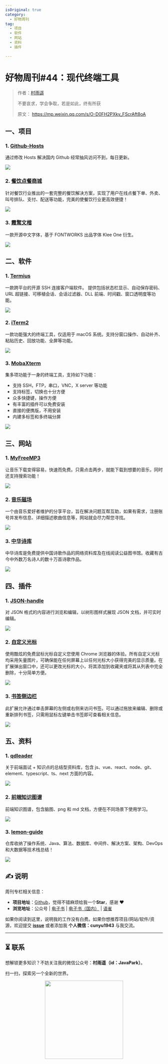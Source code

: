 ```yaml
---
isOriginal: true
category:
  - 好物周刊
tag:
  - 项目
  - 软件
  - 网站
  - 资料
  - 插件

---
```


# 好物周刊#44：现代终端工具

> 作者：[村雨遥](https://github.com/cunyu1943)
> 
> 不要哀求，学会争取，若是如此，终有所获
> 
> 原文：
https://mp.weixin.qq.com/s/O-D0FH2PXkv_FScrAft8oA



## 一、项目

### 1. [Github-Hosts](https://github.com/maxiaof/github-hosts)

通过修改 Hosts 解决国内 Github 经常抽风访问不到，每日更新。

![](assets/0210-0216/1705710149057.webp)

### 2. [餐饮点餐商城](https://github.com/woniudiancang/bee)

针对餐饮行业推出的一套完整的餐饮解决方案，实现了用户在线点餐下单、外卖、叫号排队、支付、配送等功能，完美的使餐饮行业更高效便捷！

![](assets/0210-0216/1705710336079.webp)

### 3. [霞鹜文楷](https://github.com/lxgw/LxgwWenKai)

一款开源中文字体，基于 FONTWORKS 出品字体 Klee One 衍生。

![](assets/0210-0216/1705710528783.webp)

## 二、软件

### 1. [Termius](https://termius.com/)

一款跨平台的开源 SSH 连接客户端软件。 提供包括状态栏显示、自动保存密码、URL 超链接、可移植会话、会话过滤器、DLL 前端、时间戳、窗口透明度等功能。

![](assets/0210-0216/image-20240108082005617.webp)

### 2. [iTerm2](https://iterm2.com/)

一款功能强大的终端工具，仅适用于 macOS 系统。支持分窗口操作、自动补齐、粘贴历史、回放功能、全屏等功能。

![](assets/0210-0216/1704780768136.webp)

### 3. [MobaXterm](https://mobaxterm.mobatek.net/)

集多项功能于一身的终端工具，支持如下功能：

- 支持 SSH，FTP，串口，VNC，X server 等功能
- 支持标签，切换也十分方便
- 众多快捷键，操作方便
- 有丰富的插件可以免费安装
- 直接的便携版，不用安装
- 内建多标签和多终端分屏

![](assets/0210-0216/1704780701979.webp)

## 三、网站

### 1. [MyFreeMP3](https://tool.liumingye.cn/music/)

让音乐下载变得容易，快速而免费。只需点击两步，就能下载到想要的音乐，同时还支持搜索功能！

![](assets/0210-0216/1705493256306.webp)

### 2. [音乐磁场](https://www.hifini.com/)

一个由音乐爱好者维护的分享平台，旨在解决问题互帮互助，如果有需求，注册账号并发布信息、详细描述歌曲信息等，网站就会尽力帮您寻找。

![](assets/0210-0216/1705493410248.webp)

### 3. [中华诗库](http://www.shiku.org/)

中华诗库是免费提供中国诗歌作品的网络资料库及在线阅读公益图书馆。收藏有古今中外数万名诗人的数十万首诗歌作品。

![](assets/0210-0216/1705493553068.webp)


## 四、插件

### 1. [JSON-handle](https://chromewebstore.google.com/detail/json-handle/iahnhfdhidomcpggpaimmmahffihkfnj)

对 JSON 格式的内容进行浏览和编辑，以树形图样式展现 JSON 文档，并可实时编辑。

![](assets/0210-0216/1705730536622.webp)

### 2. [自定义光标](https://chromewebstore.google.com/detail/自定義光標/anflghppebdhjipndogapfagemgnlblh)

使用酷炫的免费鼠标光标自定义您使用 Chrome 浏览器的体验。所有自定义光标均采用矢量图片，可确保能在任何屏幕上以任何光标大小获得完美的显示质量。在扩展弹出窗口中，还可以更改光标的大小，将其添加到收藏夹或将其从列表中完全删除，十分简单方便。

![](assets/0210-0216/1705730722675.webp)

### 3. [书签侧边栏](https://chromewebstore.google.com/detail/书签侧边栏/jdbnofccmhefkmjbkkdkfiicjkgofkdh)

此扩展允许通过单击屏幕的左侧或右侧来访问书签。可以通过拖放来编辑、删除或重新排列书签，只需用鼠标左键单击书签即可查看相关信息。

![](assets/0210-0216/1705730973475.webp)

## 五、资料

### 1. [qdleader](https://github.com/qdleader/qdleader)

关于前端面试 + 知识点的总结型资料库，包含 js、vue、react、node、git、element、typescript、ts、next 方面的内容。

![](assets/0210-0216/1705709724563.webp)

### 2. [前端知识图谱](https://github.com/jishupang/web_atlas)

前端知识图谱，包含脑图、png 和 md 文档，方便在不同场景下使用学习。

![](assets/0210-0216/1705711011696.webp)

### 3. [lemon-guide](https://gitee.com/yu120/lemon-guide)

仓库收纳了操作系统、Java、算法、数据库、中间件、解决方案、架构、DevOps 和大数据等技术栈总结！

![](assets/0210-0216/1705711329245.webp)

## ✍️ 说明

周刊专栏相关信息：

- **项目地址**：[Github](https://github.com/cunyu1943/weekly)，觉得不错麻烦给我一个**Star**，感谢 ❤️
- **浏览地址**：公众号 | [电子书](https://cunyu1943.github.io/) | [电子书（国内）](https://cunyu1943.gitee.io/) | [语雀](https://yuque.com/cunyu1943)

如果你阅读到这里，说明我的工作没有白费。如果你想推荐项目/网站/软件/资源，欢迎提交 **[issue](https://github.com/cunyu1943/JavaPark/issues)** 或者添加我 **个人微信：cunyu1943** 与我交流。

---

## ⏳ 联系

想解锁更多知识？不妨关注我的微信公众号：**村雨遥（id：JavaPark）**。

扫一扫，探索另一个全新的世界。

<center>
<img src="/contact/contact.png" width="250">
</center>



